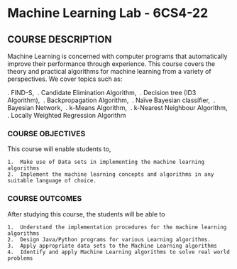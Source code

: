 # Machine Learning Lab - 6CS4-22

## COURSE DESCRIPTION

Machine Learning is concerned with computer programs that automatically improve their performance through experience. This course covers the theory and practical algorithms for machine learning from a variety of perspectives. We cover topics such as: 

. FIND-S, 
. Candidate Elimination Algorithm, 
. Decision tree (ID3 Algorithm), 
. Backpropagation Algorithm, 
. Naïve Bayesian classifier, 
. Bayesian Network, 
. k-Means Algorithm, 
. k-Nearest Neighbour Algorithm, 
. Locally Weighted Regression Algorithm

### COURSE OBJECTIVES

This course will enable students to,

	1.	Make use of Data sets in implementing the machine learning algorithms
	2.	Implement the machine learning concepts and algorithms in any suitable language of choice.


### COURSE OUTCOMES

After studying this course, the students will be able to

	1.	Understand the implementation procedures for the machine learning algorithms
	2.	Design Java/Python programs for various Learning algorithms. 
	3.	Apply appropriate data sets to the Machine Learning algorithms 
	4.	Identify and apply Machine Learning algorithms to solve real world problems
